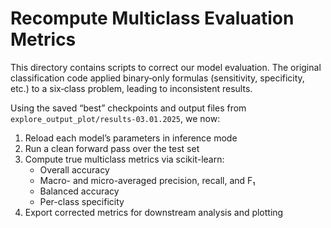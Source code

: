 # Recompute Multiclass Evaluation Metrics

This directory contains scripts to correct our model evaluation. The original classification code applied binary‐only formulas (sensitivity, specificity, etc.) to a six‐class problem, leading to inconsistent results.  

Using the saved “best” checkpoints and output files from `explore_output_plot/results-03.01.2025`, we now:

1. Reload each model’s parameters in inference mode  
2. Run a clean forward pass over the test set  
3. Compute true multiclass metrics via scikit-learn:  
   - Overall accuracy  
   - Macro- and micro-averaged precision, recall, and F₁  
   - Balanced accuracy  
   - Per-class specificity  
4. Export corrected metrics for downstream analysis and plotting
